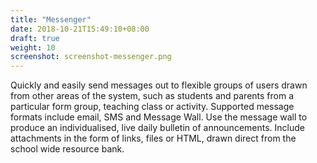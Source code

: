 ```yaml
---
title: "Messenger"
date: 2018-10-21T15:49:10+08:00
draft: true
weight: 10
screenshot: screenshot-messenger.png
---
```


Quickly and easily send messages out to flexible groups of users drawn from other areas of the system, such as students and parents from a particular form group, teaching class or activity.  Supported message formats include email, SMS and Message Wall. Use the message wall to produce an individualised, live daily bulletin of announcements. Include attachments in the form of links, files or HTML, drawn direct from the school wide resource bank.
